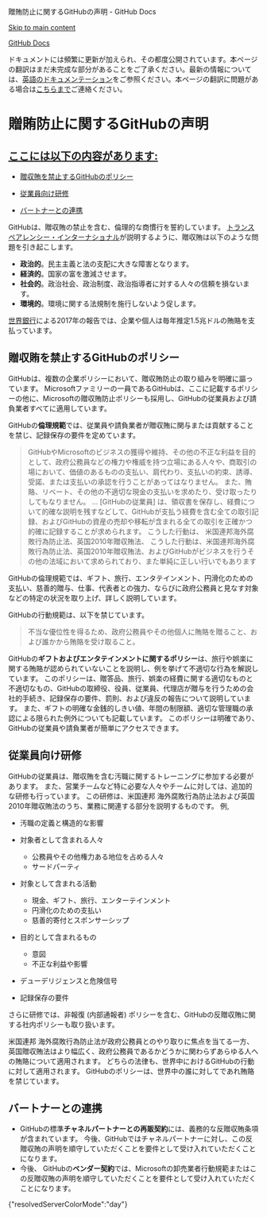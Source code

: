 贈賄防止に関するGitHubの声明 - GitHub Docs

[Skip to main content](#main-content)

[](/ja)[GitHub Docs](/ja)

ドキュメントには頻繁に更新が加えられ、その都度公開されています。本ページの翻訳はまだ未完成な部分があることをご了承ください。最新の情報については、[英語のドキュメンテーション](/en)をご参照ください。本ページの翻訳に問題がある場合は[こちらまで](https://github.com/contact?form[subject]=translation%20issue%20on%20docs.github.com&form[comments]=)ご連絡ください。

贈賄防止に関するGitHubの声明
==========

[ここには以下の内容があります:](/site-policy/github-company-policies/github-anti-bribery-statement#in-this-article)
----------

* [贈収賄を禁止するGitHubのポリシー](#github-policies-prohibiting-bribery)

* [従業員向け研修](#training-for-our-employees)

* [バートナーとの連携](#engaging-our-partners)

GitHubは、贈収賄の禁止を含む、倫理的な商慣行を誓約しています。 [トランスペアレンシー・インターナショナル](https://www.transparency.org/what-is-corruption#costs-of-corruption)が説明するように、贈収賄は以下のような問題を引き起こします。

* **政治的**。民主主義と法の支配に大きな障害となります。
* **経済的**。国家の富を激減させます。
* **社会的**。政治社会、政治制度、政治指導者に対する人々の信頼を損ないます。
* **環境的**。環境に関する法規制を施行しないよう促します。

[世界銀行](https://www.worldbank.org/en/topic/governance/brief/anti-corruption)による2017年の報告では、企業や個人は毎年推定1.5兆ドルの賄賂を支払っています。

[](#github-policies-prohibiting-bribery)贈収賄を禁止するGitHubのポリシー
----------

GitHubは、複数の企業ポリシーにおいて、贈収賄防止の取り組みを明確に謳っています。 Microsoftファミリーの一員であるGitHubは、ここに記載するポリシーの他に、Microsoftの贈収賄防止ポリシーも採用し、GitHubの従業員および請負業者すべてに適用しています。

GitHubの**倫理規範**では、従業員や請負業者が贈収賄に関与または貢献することを禁じ、記録保存の要件を定めています。

>
>
> GitHubやMicrosoftのビジネスの獲得や維持、その他の不正な利益を目的として、政府公務員などの権力や権威を持つ立場にある人々や、商取引の場において、価値のあるものの支払い、肩代わり、支払いの約束、誘導、受諾、または支払いの承認を行うことがあってはなりません。 また、賄賂、リベート、その他の不適切な現金の支払いを求めたり、受け取ったりしてもなりません。 ... [GitHubの従業員] は、領収書を保存し、経費について的確な説明を残すなどして、GitHubが支払う経費を含む全ての取引記録、およびGitHubの資産の売却や移転が含まれる全ての取引を正確かつ的確に記録することが求められます。 こうした行動は、 米国連邦海外腐敗行為防止法、英国2010年贈収賄法、 こうした行動は、米国連邦海外腐敗行為防止法、英国2010年贈収賄法、およびGitHubがビジネスを行うその他の法域において求められており、また単純に正しい行いでもあります
>
>

GitHubの倫理規範では、ギフト、旅行、エンタテインメント、円滑化のための支払い、慈善的贈与、仕事、代表者との強力、ならびに政府公務員と見なす対象などの特定の状況を取り上げ、詳しく説明しています。

GitHubの行動規範は、以下を禁じています。

>
>
> 不当な優位性を得るため、政府公務員やその他個人に賄賂を贈ること、および誰かから賄賂を受け取ること。
>
>

GitHubの**ギフトおよびエンタテインメントに関するポリシー**は、旅行や娯楽に関する賄賂が認められていないことを説明し、例を挙げて不適切な行為を解説しています。 このポリシーは、贈答品、旅行、娯楽の経費に関する適切なものと不適切なもの、GitHubの取締役、役員、従業員、代理店が贈与を行うための会社的手続き、記録保存の要件、罰則、および違反の報告について説明しています。 また、ギフトの明確な金銭的しきい値、年間の制限額、適切な管理職の承認による限られた例外についても記載しています。 このポリシーは明確であり、GitHubの従業員や請負業者が簡単にアクセスできます。

[](#training-for-our-employees)従業員向け研修
----------

GitHubの従業員は、贈収賄を含む汚職に関するトレーニングに参加する必要があります。 また、営業チームなど特に必要な人々やチームに対しては、追加的な研修も行っています。 この研修は、米国連邦 海外腐敗行為防止法および英国 2010年贈収賄法のうち、業務に関連する部分を説明するものです。 例,

* 汚職の定義と構造的な影響
* 対象者として含まれる人々
  * 公務員やその他権力ある地位を占める人々
  * サードパーティ

* 対象として含まれる活動
  * 現金、ギフト、旅行、エンターテインメント
  * 円滑化のための支払い
  * 慈善的寄付とスポンサーシップ

* 目的として含まれるもの
  * 意図
  * 不正な利益や影響

* デューデリジェンスと危険信号
* 記録保存の要件

さらに研修では、非報復 (内部通報者) ポリシーを含む、GitHubの反贈収賄に関する社内ポリシーも取り扱います。

米国連邦 海外腐敗行為防止法が政府公務員とのやり取りに焦点を当てる一方、 英国贈収賄法はより幅広く、政府公務員であるかどうかに関わらずあらゆる人への賄賂について適用されます。 どちらの法律も、世界中におけるGitHubの行動に対して適用されます。 GitHubのポリシーは、世界中の誰に対してであれ賄賂を禁じています。

[](#engaging-our-partners)バートナーとの連携
----------

* GitHubの標準**チャネルパートナーとの再販契約**には、義務的な反贈収賄条項が含まれています。 今後、GitHubではチャネルパートナーに対し、この反贈収賄の声明を順守していただくことを要件として受け入れていただくことになります。
* 今後、 GitHubの**ベンダー契約**では、Microsoftの卸売業者行動規範またはこの反贈収賄の声明を順守していただくことを要件として受け入れていただくことになります。

{"resolvedServerColorMode":"day"}

